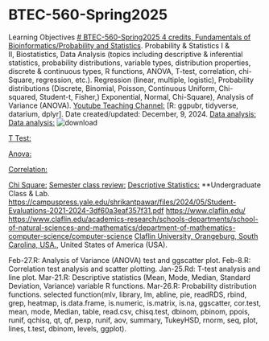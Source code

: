 # BTEC-560-Spring2025
Learning Objectives [# BTEC-560-Spring2025 4 credits, Fundamentals of Bioinformatics/Probability and Statistics](https://pawar1550.wixsite.com/claflin-courses/copy-of-btec560-spring-2024-4-credit).
Probability & Statistics I & II, Biostatistics, Data Analysis (topics including descriptive & inferential statistics, probability distributions, variable types, distribution properties, discrete & continuous types, R functions, ANOVA, T-test, correlation, chi-Square, regression, etc.). Regression (linear, multiple, logistic), Probability distributions (Discrete, Binomial, Poisson, Continuous Uniform, Chi-squared, Student-t, Fisher,)  Exponential, Normal, Chi-Square), Analysis of Variance (ANOVA).
[Youtube Teaching Channel:](https://www.youtube.com/playlist?list=PLKka-JHtsz80sJ_uQ8wZ4cnLNB9yRJNoV)
[R: ggpubr, tidyverse, datarium, dplyr]. Date created/updated: December, 9, 2024.
[Data analysis:](https://youtu.be/WIvehDeVRak)
[Data analysis:](https://youtu.be/dhIjTt26YKQ)
![download](https://github.com/user-attachments/assets/70584da6-42a8-4574-9fcb-fe7db0f3d4af)

[T Test:](https://youtu.be/sIpMsN90Dt8)

[Anova:](https://youtu.be/Z-S4CfsRHA0)

[Correlation:](https://youtu.be/yndToTyudUQ)

[Chi Square:](https://youtu.be/dgehxC9tJVc)
[Semester class review:](https://youtu.be/Pju8ecWWRAw)
[Descriptive Statistics:](https://youtu.be/09SCdQPVShU) **Undergraduate Class & Lab. https://campuspress.yale.edu/shrikantpawar/files/2024/05/Student-Evaluations-2021-2024-3df60a3eaf357f31.pdf
https://www.claflin.edu/ https://www.claflin.edu/academics-research/schools-departments/school-of-natural-sciences-and-mathematics/department-of-mathematics-computer-science/computer-science
[Claflin University, Orangeburg, South Carolina, USA.](https://www.claflin.edu/docs/default-source/academic-affairs-student-services/2018-2020-undergraduate-catalog_final_aug-21-2019_web.pdf?sfvrsn=15bf3f0e_6), United States of America (USA).

Feb-27.R: Analysis of Variance (ANOVA) test and ggscatter plot.
Feb-8.R: Correlation test analysis and scatter plotting.
Jan-25.Rd: T-test analysis and line plot.
Mar-21.R: Descriptive statistics (Mean, Mode, Median, Standard Deviation, Variance) variable R functions.
Mar-26.R: Probability distribution functions.
selected function(mlv, library, lm, abline, pie, readRDS, rbind, grep, heatmap, is.data.frame, is.numeric, is.matrix, is.na, ggscatter, cor.test, mean, mode, Median, table, read.csv, chisq.test, dbinom, pbinom, ppois, runif, qchisq, qt, qf, pexp, runif, aov, summary, TukeyHSD, rnorm, seq, plot, lines, t.test, dbinom, levels, ggplot).
